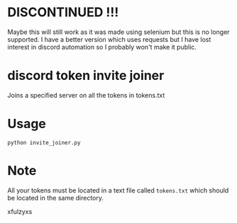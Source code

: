 # DISCONTINUED !!!
Maybe this will still work as it was made using selenium but this is no longer supported. I have a better version which uses requests but I have lost interest in discord automation so I probably won't make it public.

# discord token invite joiner
Joins a specified server on all the tokens in tokens.txt

# Usage
`python invite_joiner.py`

# Note
All your tokens must be located in a text file called `tokens.txt` which should be located in the same directory.

xfulzyxs